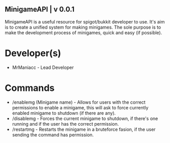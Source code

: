 ## MinigameAPI | v 0.0.1


MinigameAPI is a useful resource for spigot/bukkit developer to use. It's aim is to create a unified system for making minigames.
The sole purpose is to make the development process of minigames, quick and easy (if possible).


# Developer(s)

* MrManiacc - Lead Developer


# Commands
* /enablemg (Minigame name) - Allows for users with the correct permissions to enable a minigame, this will ask to force currently enabled minigame to shutdown (if there are any).
* /disablemg - Forces the current minigame to shutdown, if there's one running and if the user has the correct permission.
* /restartmg - Restarts the minigame in a bruteforce fasion, if the user sending the command has permission.
